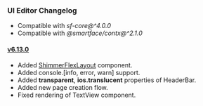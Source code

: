 ### UI Editor Changelog

- Compatible with *sf-core@^4.0.0*
- Compatible with *@smartface/contx@^2.1.0*

#### <a href="https://developer.smartface.io/blog/release-notes-6110" target="_blank" >v6.13.0</a>

- Added <a href="https://developer.smartface.io/docs/shimmerflexlayout#section-adding-shimmer-flexlayout-using-ui-editor" target="_blank" >ShimmerFlexLayout</a> component.
- Added console.[info, error, warn] support.
- Added **transparent**, **ios.translucent** properties of HeaderBar.
- Added new page creation flow.
- Fixed rendering of TextView component.